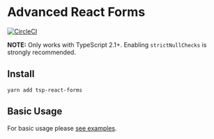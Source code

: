# Advanced React Forms

[![CircleCI](https://circleci.com/gh/Threestup/react-forms.svg?style=svg)](https://circleci.com/gh/Threestup/react-forms)

**NOTE:** Only works with TypeScript 2.1+. Enabling `strictNullChecks` is strongly recommended.

## Install

```
yarn add tsp-react-forms
```

## Basic Usage

For basic usage please [see examples](https://github.com/Threestup/react-forms/tree/master/src/examples).
